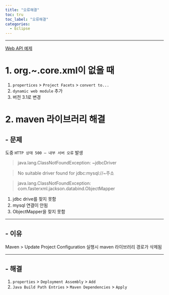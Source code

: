 ```yaml
---
title: "오류해결"
toc: tru
toc_label: "오류해결"
categories:
  - Eclipse
---
```



---



[Web API 예제](https://no-025.github.io/maven/jdbc/api/boostcourse9/)


# 1. org.~.core.xml이 없을 때

1. `propertices` > `Project Facets` >  `convert to...`
2. `dynamic web module` 추가
3. 버전 3.1로 변경


# 2. maven 라이브러리 해결

## - 문제

 도중 `HTTP 상태 500 – 내부 서버 오류` 발생

> java.lang.ClassNotFoundException: ~jdbcDriver

> No suitable driver found for jdbc:mysql://~주소

> java.lang.ClassNotFoundException: com.fasterxml.jackson.databind.ObjectMapper

1. jdbc drive를 찾지 못함
2. mysql 연결이 안됨
3. ObjectMapper을 찾지 못함

---

## - 이유

Maven > Update Project Configuration 실행시 maven 라이브러리 경로가 삭제됨

---

## - 해결

1. `properties` >  `Deployment Assembly` > `Add`
2. `Java Build Path Entries` > `Maven Dependencies` > `Apply`



